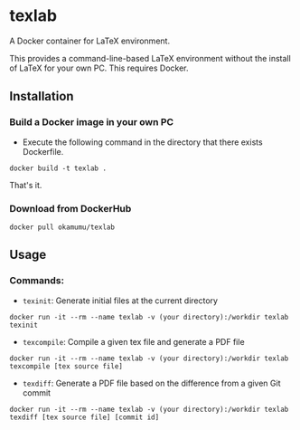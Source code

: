 # texlab

A Docker container  for LaTeX environment.

This provides a command-line-based LaTeX environment without the install of LaTeX for your own PC.
This requires Docker.

## Installation

### Build a Docker image in your own PC

- Execute the following command in the directory that there exists Dockerfile.
```
docker build -t texlab .
```

That's it.

### Download from DockerHub

```
docker pull okamumu/texlab
```

## Usage

### Commands:

- `texinit`: Generate initial files at the current directory
```
docker run -it --rm --name texlab -v (your directory):/workdir texlab texinit
```
- `texcompile`: Compile a given tex file and generate a PDF file
```
docker run -it --rm --name texlab -v (your directory):/workdir texlab texcompile [tex source file]
```
- `texdiff`: Generate a PDF file based on the difference from a given Git commit
```
docker run -it --rm --name texlab -v (your directory):/workdir texlab texdiff [tex source file] [commit id]
```



